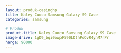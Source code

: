 ```yaml
---
layout: produk-casinghp
title: Kaley Cuoco Samsung Galaxy S9 Case
categories: samsung

# Produk
product-title: Kaley Cuoco Samsung Galaxy S9 Case
image-drive: 1gD9_bqi0owpF590LDthPoQvR4ynM7rPr
harga: 90000
---
```

